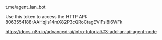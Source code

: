 t.me/agent_lan_bot


Use this token to access the HTTP API:
8063554188:AAHqjls14mX82P3cQRoCtagEViFsl8i6WFk



https://docs.n8n.io/advanced-ai/intro-tutorial/#3-add-an-ai-agent-node
